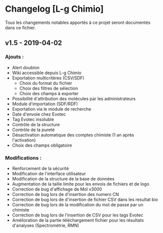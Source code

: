 # Changelog [L-g Chimio]
Tous les changements notables apportés à ce projet seront documentés dans ce fichier.

## v1.5 - 2019-04-02

### Ajouts :
- Alert doublon
- Wiki accessible depuis L-g Chimio
- Exportation multicritères (CSV/SDF)
  - Choix du format du fichier
  - Choix des filtres de sélection
  - Choix des champs à exporter
- Possibilité d'attribution des molécules par les administrateurs
- Module d'importation (SDF/RDF)
- Exportation via le module de recherche
- Date d'envoie chez Evotec
- Tag Evotec insoluble
- Contrôle de la structure
- Contrôle de la pureté
- Désactivation automatique des comptes chimiste (1 an après l'activation)
- Choix des champs obligatoire

### Modifications :
- Renforcement de la sécurité
- Modification de l'interface utilisateur
- Modification de la structure de la base de données
- Augmentation de la taille limite pour les envois de fichiers et de logo
- Correction de bug d'affichage de Mol v3000
- Correction de bug lors de d'insertion des numero CN
- Correction de bug lors de d'insertion de fichier CSV dans les resultat bio
- Correction de bug lors de la modification du mot de passe par un chimiste
- Correction de bug lors de l'insertion de CSV pour les tags Evotec
- Amélioration de la partie téléchargement fichier pour les résultats d'analyses (Spectrométrie, RMN)

